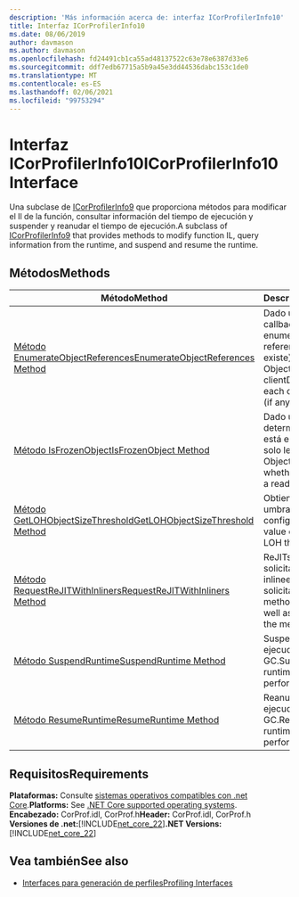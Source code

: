 ```yaml
---
description: 'Más información acerca de: interfaz ICorProfilerInfo10'
title: Interfaz ICorProfilerInfo10
ms.date: 08/06/2019
author: davmason
ms.author: davmason
ms.openlocfilehash: fd24491cb1ca55ad48137522c63e78e6387d33e6
ms.sourcegitcommit: ddf7edb67715a5b9a45e3dd44536dabc153c1de0
ms.translationtype: MT
ms.contentlocale: es-ES
ms.lasthandoff: 02/06/2021
ms.locfileid: "99753294"
---
```

# <a name="icorprofilerinfo10-interface"></a><span data-ttu-id="1fe10-103">Interfaz ICorProfilerInfo10</span><span class="sxs-lookup"><span data-stu-id="1fe10-103">ICorProfilerInfo10 Interface</span></span>

<span data-ttu-id="1fe10-104">Una subclase de [ICorProfilerInfo9](icorprofilerinfo9-interface.md) que proporciona métodos para modificar el Il de la función, consultar información del tiempo de ejecución y suspender y reanudar el tiempo de ejecución.</span><span class="sxs-lookup"><span data-stu-id="1fe10-104">A subclass of [ICorProfilerInfo9](icorprofilerinfo9-interface.md) that provides methods to modify function IL, query information from the runtime, and suspend and resume the runtime.</span></span>

## <a name="methods"></a><span data-ttu-id="1fe10-105">Métodos</span><span class="sxs-lookup"><span data-stu-id="1fe10-105">Methods</span></span>  

| <span data-ttu-id="1fe10-106">Método</span><span class="sxs-lookup"><span data-stu-id="1fe10-106">Method</span></span>|<span data-ttu-id="1fe10-107">Descripción</span><span class="sxs-lookup"><span data-stu-id="1fe10-107">Description</span></span>|  
| ------------|-----------------|  
|[<span data-ttu-id="1fe10-108">Método EnumerateObjectReferences</span><span class="sxs-lookup"><span data-stu-id="1fe10-108">EnumerateObjectReferences Method</span></span>](icorprofilerinfo10-enumerateobjectreferences-method.md)|<span data-ttu-id="1fe10-109">Dado un ObjectID, callback y clientData, enumera cada referencia de objeto (si existe).</span><span class="sxs-lookup"><span data-stu-id="1fe10-109">Given an ObjectID, callback and clientData, enumerates each object reference (if any).</span></span> |
|[<span data-ttu-id="1fe10-110">Método IsFrozenObject</span><span class="sxs-lookup"><span data-stu-id="1fe10-110">IsFrozenObject Method</span></span>](icorprofilerinfo10-isfrozenobject-method.md)|<span data-ttu-id="1fe10-111">Dado un ObjectID, determina si el objeto está en un segmento de solo lectura.</span><span class="sxs-lookup"><span data-stu-id="1fe10-111">Given an ObjectID, determines whether the object is in a read-only segment.</span></span> |
|[<span data-ttu-id="1fe10-112">Método GetLOHObjectSizeThreshold</span><span class="sxs-lookup"><span data-stu-id="1fe10-112">GetLOHObjectSizeThreshold Method</span></span>](icorprofilerinfo10-getlohobjectsizethreshold-method.md)|<span data-ttu-id="1fe10-113">Obtiene el valor del umbral de montón configurado.</span><span class="sxs-lookup"><span data-stu-id="1fe10-113">Gets the value of the configured LOH threshold.</span></span> |
|[<span data-ttu-id="1fe10-114">Método RequestReJITWithInliners</span><span class="sxs-lookup"><span data-stu-id="1fe10-114">RequestReJITWithInliners Method</span></span>](icorprofilerinfo10-requestrejitwithinliners-method.md)| <span data-ttu-id="1fe10-115">ReJITs los métodos solicitados, así como los inlineers de los métodos solicitados.</span><span class="sxs-lookup"><span data-stu-id="1fe10-115">ReJITs the methods requested, as well as any inliners of the methods requested.</span></span>  |
|[<span data-ttu-id="1fe10-116">Método SuspendRuntime</span><span class="sxs-lookup"><span data-stu-id="1fe10-116">SuspendRuntime Method</span></span>](icorprofilerinfo10-suspendruntime-method.md)| <span data-ttu-id="1fe10-117">Suspende el tiempo de ejecución sin realizar un GC.</span><span class="sxs-lookup"><span data-stu-id="1fe10-117">Suspends the runtime without performing a GC.</span></span> |
|[<span data-ttu-id="1fe10-118">Método ResumeRuntime</span><span class="sxs-lookup"><span data-stu-id="1fe10-118">ResumeRuntime Method</span></span>](icorprofilerinfo10-resumeruntime-method.md)| <span data-ttu-id="1fe10-119">Reanuda el tiempo de ejecución sin realizar un GC.</span><span class="sxs-lookup"><span data-stu-id="1fe10-119">Resumes the runtime without performing a GC.</span></span> |

## <a name="requirements"></a><span data-ttu-id="1fe10-120">Requisitos</span><span class="sxs-lookup"><span data-stu-id="1fe10-120">Requirements</span></span>  

<span data-ttu-id="1fe10-121">**Plataformas:** Consulte [sistemas operativos compatibles con .net Core](../../../core/install/windows.md?pivots=os-windows).</span><span class="sxs-lookup"><span data-stu-id="1fe10-121">**Platforms:** See [.NET Core supported operating systems](../../../core/install/windows.md?pivots=os-windows).</span></span>  
<span data-ttu-id="1fe10-122">**Encabezado:** CorProf.idl, CorProf.h</span><span class="sxs-lookup"><span data-stu-id="1fe10-122">**Header:** CorProf.idl, CorProf.h</span></span>  
<span data-ttu-id="1fe10-123">**Versiones de .net:**[!INCLUDE[net_core_22](../../../../includes/net-core-30-md.md)]</span><span class="sxs-lookup"><span data-stu-id="1fe10-123">**.NET Versions:** [!INCLUDE[net_core_22](../../../../includes/net-core-30-md.md)]</span></span>

## <a name="see-also"></a><span data-ttu-id="1fe10-124">Vea también</span><span class="sxs-lookup"><span data-stu-id="1fe10-124">See also</span></span>

- [<span data-ttu-id="1fe10-125">Interfaces para generación de perfiles</span><span class="sxs-lookup"><span data-stu-id="1fe10-125">Profiling Interfaces</span></span>](profiling-interfaces.md)
